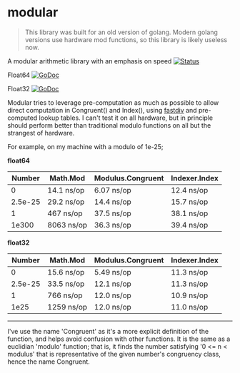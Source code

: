 # modular
> This library was built for an old version of golang. Modern golang versions use hardware mod functions, so this library is likely useless now.

A modular arithmetic library with an emphasis on speed
[![Status](https://github.com/stewi1014/modular/actions/workflows/go.yml/badge.svg)](https://github.com/stewi1014/modular/actions/workflows/go.yml)

Float64
[![GoDoc](https://godoc.org/github.com/stewi1014/modular/modular64?status.svg)](https://godoc.org/github.com/stewi1014/modular/modular64)

Float32
[![GoDoc](https://godoc.org/github.com/stewi1014/modular/modular32?status.svg)](https://godoc.org/github.com/stewi1014/modular/modular32)


Modular tries to leverage pre-computation as much as possible to allow direct computation in Congruent() and Index(), using [fastdiv] and pre-computed lookup tables. I can't test it on all hardware, but in principle should perform better than traditional modulo functions on all but the strangest of hardware.

For example, on my machine with a modulo of 1e-25;

**float64**

| Number | Math.Mod | Modulus.Congruent | Indexer.Index |
| ------ | ------ | ------ | ------ |
| 0 | 14.1 ns/op | 6.07 ns/op | 12.4 ns/op |
| 2.5e-25 | 29.2 ns/op | 14.4 ns/op | 15.7 ns/op |
| 1 | 467 ns/op | 37.5 ns/op | 38.1 ns/op |
| 1e300 | 8063 ns/op | 36.3 ns/op | 39.4 ns/op |


**float32**

| Number | Math.Mod | Modulus.Congruent | Indexer.Index |
| ------ | ------ | ------ | ------ |
| 0 | 15.6 ns/op | 5.49 ns/op | 11.3 ns/op |
| 2.5e-25 | 33.5 ns/op | 12.1 ns/op | 11.3 ns/op |
| 1 | 766 ns/op | 12.0 ns/op | 10.9 ns/op |
| 1e25 | 1259 ns/op | 12.0 ns/op | 11.0 ns/op |

***

I've use the name 'Congruent' as it's a more explicit definition of the function, and helps avoid confusion with other functions. It is the same as a euclidian 'modulo' function; that is, it finds the number satisfying '0 <= n < modulus' that is representative of the given number's congruency class, hence the name Congruent.


[fastdiv]: <https://github.com/bmkessler/fastdiv>
